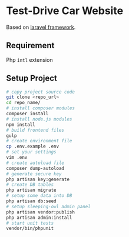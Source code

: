 # Test-Drive Car Website
Based on [laravel framework](http://laravel.com/).

## Requirement
Php `intl` extension

## Setup Project
```sh
# copy project source code
git clone <repo_url>
cd repo_name/
# install composer modules
composer install
# install node.js modules
npm install
# build frontend files
gulp
# create environment file
cp .env.example .env
# set your settings
vim .env
# create autoload file
composer dump-autoload
# generate secure key
php artisan key:generate
# create DB tables
php artisan migrate
# setup some data into DB
php artisan db:seed
# setup sleeping-owl admin panel
php artisan vendor:publish
php artisan admin:install
# start unit tests
vendor/bin/phpunit
```